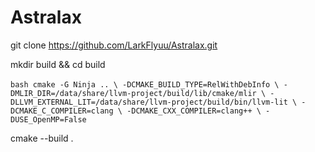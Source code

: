# Astralax

git clone https://github.com/LarkFlyuu/Astralax.git

mkdir build && cd build

​```bash
cmake -G Ninja .. \
   -DCMAKE_BUILD_TYPE=RelWithDebInfo \
   -DMLIR_DIR=/data/share/llvm-project/build/lib/cmake/mlir \
   -DLLVM_EXTERNAL_LIT=/data/share/llvm-project/build/bin/llvm-lit \
   -DCMAKE_C_COMPILER=clang \
   -DCMAKE_CXX_COMPILER=clang++ \
   -DUSE_OpenMP=False
​```

cmake --build .
